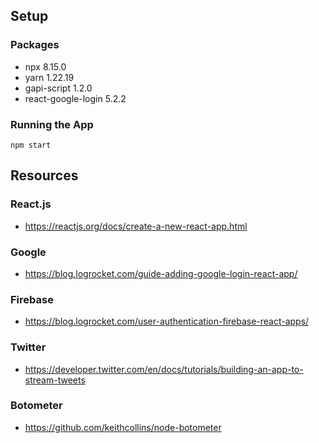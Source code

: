 ## Setup
### Packages
- npx 8.15.0
- yarn 1.22.19
- gapi-script 1.2.0
- react-google-login 5.2.2

### Running the App
`npm start`

## Resources
### React.js
- https://reactjs.org/docs/create-a-new-react-app.html

### Google
- https://blog.logrocket.com/guide-adding-google-login-react-app/

### Firebase
- https://blog.logrocket.com/user-authentication-firebase-react-apps/

### Twitter
- https://developer.twitter.com/en/docs/tutorials/building-an-app-to-stream-tweets

### Botometer
- https://github.com/keithcollins/node-botometer
